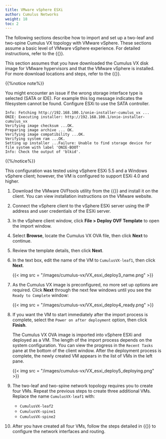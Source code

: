 ```yaml
---
title: VMware vSphere ESXi
author: Cumulus Networks
weight: 18
toc: 2
---
```

The following sections describe how to import and set up a two-leaf and two-spine Cumulus VX topology with VMware vSphere. These sections assume a basic level of VMware vSphere experience. For detailed instructions, refer to the {{<exlink url="https://docs.vmware.com/en/VMware-vSphere/index.html" text="VMware vSphere documentation">}}.

This section assumes that you have downloaded the Cumulus VX disk image for VMware hypervisors and that the VMware vSphere is installed. For more download locations and steps, refer to the {{<link url="Getting-Started" text="Getting Started">}}.

{{%notice note%}}

You might encounter an issue if the wrong storage interface type is selected (SATA or IDE). For example this log message indicates the filesystem cannot be found. Configure ESXi to use the SATA controller.

```
Info: Fetching http://192.168.100.1/onie-installer-cumulus_vx ...
ONIE: Executing installer: http://192.168.100.1/onie-installer-cumulus_vx
Verifying image checksum ...OK.
Preparing image archive ... OK.
Verifying image compatibility ...OK.
Verifying system ram ...OK.
Setting up installer ...Failure: Unable to find storage device for file system with label 'ONIE-BOOT'
Info: Check the output of 'blkid'.
```

{{%/notice%}}

This configuration was tested using vSphere ESXi 5.5 and a Windows vSphere client; however, the VM is configured to support ESXi 4.0 and higher.

1. Download the VMware OVFtools utility from the {{<exlink url="https://my.vmware.com/web/vmware/details?productId=352&downloadGroup=OVFTOOL350" text="VMware downloads page">}} and install it on the client. You can view installation instructions on the VMware website.

2. Connect the vSphere client to the vSphere ESXi server using the IP address and user credentials of the ESXi server.

3. In the vSphere client window, click **File \> Deploy OVF Template** to open the import window.

4. Select **Browse**, locate the Cumulus VX OVA file, then click **Next** to continue.

5. Review the template details, then click **Next**.

6. In the text box, edit the name of the VM to `CumulusVX-leaf1`, then click **Next**.

    {{< img src = "/images/cumulus-vx/VX_esxi_deploy3_name.png" >}}

7. As the Cumulus VX image is preconfigured, no more set up options are required. Click **Next** through the next few windows until you see the `Ready to Complete` window:

    {{< img src = "/images/cumulus-vx/VX_esxi_deploy4_ready.png" >}}

8. If you want the VM to start immediately after the import process is complete, select the `Power on after deployment` option, then click **Finish**.

   The Cumulus VX OVA image is imported into vSphere ESXi and deployed as a VM. The length of the import process depends on the system configuration. You can view the progress in the `Recent Tasks` pane at the bottom of the client window. After the deployment process is complete, the newly created VM appears in the list of VMs in the left pane.

   {{< img src = "/images/cumulus-vx/VX_esxi_deploy5_deploying.png" >}}

9. The two-leaf and two-spine network topology requires you to create four VMs. Repeat the previous steps to create three additional VMs. Replace the name `CumulusVX-leaf1` with:

   - `CumulusVX-leaf2`
   - `CumulusVX-spine1`
   - `CumulusVX-spine2`

10. After you have created all four VMs, follow the steps detailed in {{<link url="Create-a-Two-Leaf-Two-Spine-Topology" text="Create a Two-Leaf, Two-Spine Topology">}} to configure the network interfaces and routing.

